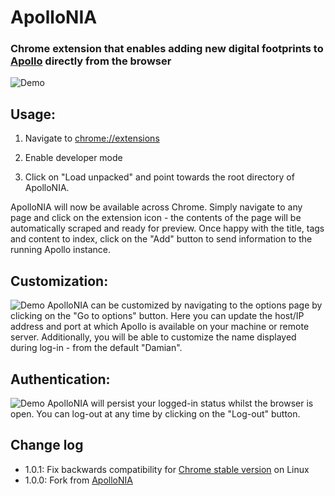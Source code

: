 # ApolloNIA
### Chrome extension that enables adding new digital footprints to [Apollo](https://github.com/amirgamil/apollo) directly from the browser

![Demo](https://github.com/dborowiec10/ApolloNIA/blob/main/Capture.PNG?raw=true)
## Usage:
1. Navigate to [chrome://extensions](chrome://extensions)

2. Enable developer mode

3. Click on "Load unpacked" and point towards the root directory of ApolloNIA.

ApolloNIA will now be available across Chrome. Simply navigate to any page and click on the extension icon - the contents of the page will be automatically scraped and ready for preview. Once happy with the title, tags and content to index, click on the "Add" button to send information to the running Apollo instance.


## Customization:
![Demo](https://github.com/dborowiec10/ApolloNIA/blob/main/Capture2.PNG?raw=true)
ApolloNIA can be customized by navigating to the options page by clicking on the "Go to options" button.
Here you can update the host/IP address and port at which Apollo is available on your machine or remote server.
Additionally, you will be able to customize the name displayed during log-in - from the default "Damian".

## Authentication:
![Demo](https://github.com/dborowiec10/ApolloNIA/blob/main/Capture1.PNG?raw=true)
ApolloNIA will persist your logged-in status whilst the browser is open. You can log-out at any time by clicking on the "Log-out" button.

## Change log
- 1.0.1: Fix backwards compatibility for [Chrome stable version](https://www.ubuntuupdates.org/package/google_chrome/stable/main/base/google-chrome-stable?id=202706&page=5) on Linux
- 1.0.0: Fork from [ApolloNIA](https://github.com/dborowiec10/ApolloNIA)